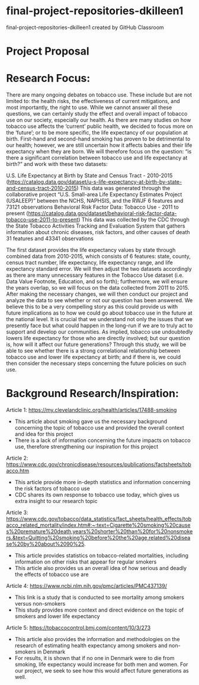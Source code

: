 # final-project-repositories-dkilleen1
final-project-repositories-dkilleen1 created by GitHub Classroom
# Project Proposal

# Research Focus:
There are many ongoing debates on tobacco use. These include but are not limited to: the health risks, the effectiveness of current mitigations, and most importantly, the right to use. While we cannot answer all these questions, we can certainly study the effect and overall impact of tobacco use on our society, especially our health. As there are many studies on how tobacco use affects the ‘current’ public health, we decided to focus more on the ‘future’; or to be more specific, the life expectancy of our population at birth. First-hand and second-hand smoking has proven to be detrimental to our health; however, we are still uncertain how it affects babies and their life expectancy when they are born. We will therefore focus on the question: “is there a significant correlation between tobacco use and life expectancy at birth?” and work with these two datasets:

U.S. Life Expectancy at Birth by State and Census Tract - 2010-2015 (https://catalog.data.gov/dataset/u-s-life-expectancy-at-birth-by-state-and-census-tract-2010-2015)
This data was generated through the collaborative project “U.S. Small-area Life Expectancy Estimates Project (USALEEP)” between the NCHS, NAPHSIS, and the RWJF
6 features and 73121 observations
Behavioral Risk Factor Data: Tobacco Use - 2011 to present (https://catalog.data.gov/dataset/behavioral-risk-factor-data-tobacco-use-2011-to-present)
This data was collected by the CDC through the State Tobacco Activities Tracking and Evaluation System that gathers information about chronic diseases, risk factors, and other causes of death
31 features and 43341 observations

The first dataset provides the life expectancy values by state through combined data from 2010-2015, which consists of 6 features: state, county, census tract number, life expectancy, life expectancy range, and life expectancy standard error. We will then adjust the two datasets accordingly as there are many unnecessary features in the Tobacco Use dataset (i.e. Data Value Footnote, Education, and so forth); furthermore, we will ensure the years overlap, so we will focus on the data collected from 2011 to 2015. After making the necessary changes, we will then conduct our project and analyze the data to see whether or not our question has been answered. 
We believe this to be a very compelling story as this could provide us with future implications as to how we could go about tobacco use in the future at the national level. It is crucial that we understand not only the issues that we presently face but what could happen in the long-run if we are to truly act to support and develop our communities. As implied, tobacco use undoubtedly lowers life expectancy for those who are directly involved; but our question is, how will it affect our future generations? Through this study, we will be able to see whether there is a strong correlational relationship between tobacco use and lower life expectancy at birth; and if there is, we could then consider the necessary steps concerning the future policies on such use.

# Background Research/Inspiration:
Article 1: https://my.clevelandclinic.org/health/articles/17488-smoking
* This article about smoking gave us the necessary background concerning the topic of tobacco use and provided the overall context and idea for this project
* There is a lack of information concerning the future impacts on tobacco use, therefore strengthening our inspiration for this project

Article 2: https://www.cdc.gov/chronicdisease/resources/publications/factsheets/tobacco.htm
* This article provide more in-depth statistics and information concerning the risk factors of tobacco use
* CDC shares its own response to tobacco use today, which gives us extra insight to our research topic

Article 3: https://www.cdc.gov/tobacco/data_statistics/fact_sheets/health_effects/tobacco_related_mortality/index.htm#:~:text=Cigarette%20smoking%20causes%20premature%20death,years%20shorter%20than%20for%20nonsmokers.&text=Quitting%20smoking%20before%20the%20age,related%20disease%20by%20about%2090%25.
* This article provides statistics on tobacco-related mortalities, including information on other risks that appear for regular smokers
* This article also provides us an overall idea of how serious and deadly the effects of tobacco use are

Article 4: https://www.ncbi.nlm.nih.gov/pmc/articles/PMC437139/ 
* This link is a study that is conducted to see mortality among smokers versus non-smokers
* This study provides more context and direct evidence on the topic of smokers and lower life expectancy

Article 5: https://tobaccocontrol.bmj.com/content/10/3/273
* This article also provides the information and methodologies on the research of estimating health expectancy among smokers and non-smokers in Denmark
* For results, it is shown that if no one in Denmark were to die from smoking, life expectancy would increase for both men and women. For our project, we seek to see how this would affect future generations as well.
